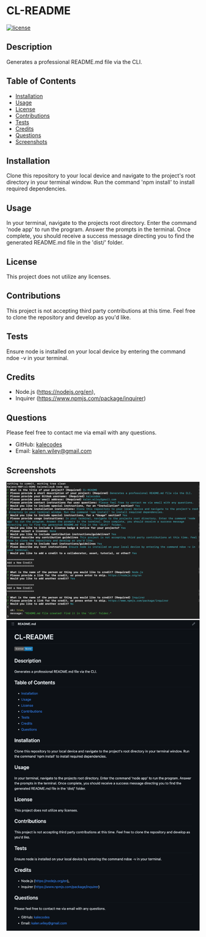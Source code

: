 
# CL-README

[![license](https://img.shields.io/badge/license-None-blue)](https://shields.io)

## Description

Generates a professional README.md file via the CLI.



## Table of Contents

* [Installation](#installation) 
* [Usage](#usage) 
* [License](#license) 
* [Contributions](#contributions) 
* [Tests](#tests) 
* [Credits](#credits)
* [Questions](#questions)
* [Screenshots](#screenshots)



## Installation

Clone this repository to your local device and navigate to the project's root directory in your terminal window. Run the command 'npm install' to install required dependencies. 
 

## Usage

In your terminal, navigate to the projects root directory. Enter the command 'node app' to run the program. Answer the prompts in the terminal. Once complete, you should receive a success message directing you to find the generated README.md file in the 'dist/' folder. 
 

## License

This project does not utilize any licenses.


## Contributions

This project is not accepting third party contributions at this time. Feel free to clone the repository and develop as you'd like.


## Tests

Ensure node is installed on your local device by entering the command ndoe -v in your terminal. 


## Credits

* Node.js (https://nodejs.org/en),
* Inquirer (https://www.npmjs.com/package/inquirer)


## Questions

Please feel free to contact me via email with any questions.
* GitHub: [kalecodes](https://github.com/kalecodes)
* Email: kalen.wiley@gmail.com


## Screenshots
![](./assets/images/cl-screenshot.png)
![](./assets/images/md-screenshot.png)